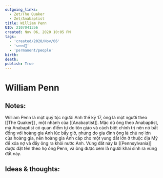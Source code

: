 ```yaml
---
outgoing_links:
  - Zet/The Quaker
  - Zet/Anabaptist
title: William Penn
UID: 2107041356
created: Nov 06, 2020 10:05 PM
tags:
  - 'created/2020/Nov/06'
  - 'seed🥜'
  - 'permanent/people'
birth: 
death: 
publish: True
---
```

# William Penn

## Notes:
William Penn là một quý tộc người Anh thế kỷ 17, ông là một người theo [[The Quaker]] , một nhánh của [[Anabaptist]]. Mặc dù ông theo Anabaptist, mà Anabaptist có quan điểm tự do tôn giáo và cách biệt chính trị nên nó bất đồng với hoàng gia Anh lúc bấy giờ, nhưng do gia đình ông là chủ nợ lớn của hoàng gia, nên hoàng gia Anh cấp cho một vung đất lớn ở thuộc địa Mỹ để xóa nợ và đẩy ông ra khỏi nước Anh. Vùng đất này là [[Pennsylvania]] được đặt tên theo họ ông Penn, và ông được xem là người khai sinh ra vùng đất này.

## Ideas & thoughts:
